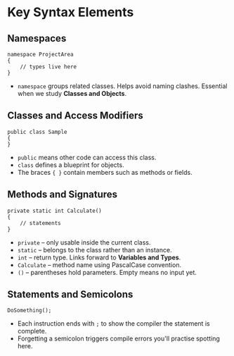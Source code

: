 # Key Syntax Elements

## Namespaces
```
namespace ProjectArea
{
    // types live here
}
```
- `namespace` groups related classes. Helps avoid naming clashes. Essential when we study **Classes and Objects**.

## Classes and Access Modifiers
```
public class Sample
{
}
```
- `public` means other code can access this class.
- `class` defines a blueprint for objects.
- The braces `{ }` contain members such as methods or fields.

## Methods and Signatures
```
private static int Calculate()
{
    // statements
}
```
- `private` – only usable inside the current class.
- `static` – belongs to the class rather than an instance.
- `int` – return type. Links forward to **Variables and Types**.
- `Calculate` – method name using PascalCase convention.
- `()` – parentheses hold parameters. Empty means no input yet.

## Statements and Semicolons
```
DoSomething();
```
- Each instruction ends with `;` to show the compiler the statement is complete.
- Forgetting a semicolon triggers compile errors you'll practise spotting here.
